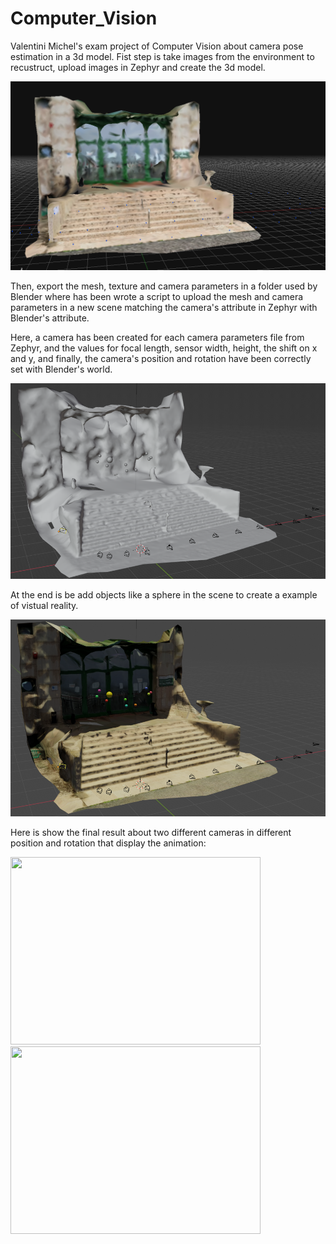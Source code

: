 # Computer_Vision
Valentini Michel's exam project of Computer Vision about camera pose estimation in a 3d model. 
Fist step is take images from the environment to recustruct, upload images in Zephyr and create the 3d model. 

 <p align="center">
   <img src="docs/Immagine.png">
 </p>

 
Then, export the mesh, texture and camera parameters in a folder used by Blender where has been wrote a script to upload the mesh and camera parameters in a new scene matching the camera's attribute in Zephyr with Blender's attribute.

Here, a camera has been created for each camera parameters file from Zephyr, and the values for focal length, sensor width, height, the shift on x and y, and finally, the camera's position and rotation have been correctly set with Blender's world.

 <p align="center">
   <img src="docs/Immagine2.png">
 </p>
At the end is be add objects like a sphere in the scene to create a example of vistual reality. 

 <p align="center">
   <img src="docs/Immagine1.png">
 </p>

Here is show the final result about two different cameras in different position and rotation that display the animation: 
<div style="display: inline-block; margin-right: 10px;">
  <img src="https://github.com/ValentiniMichel/Computer_Vision/blob/main/docs/ezgif.com-video-to-gif%20(1).gif" width="400" height="300">
</div>

<div style="display: inline-block;">
  <img src="https://github.com/ValentiniMichel/Computer_Vision/blob/main/docs/ezgif.com-video-to-gif.gif" width="400" height="300" >
</div>

